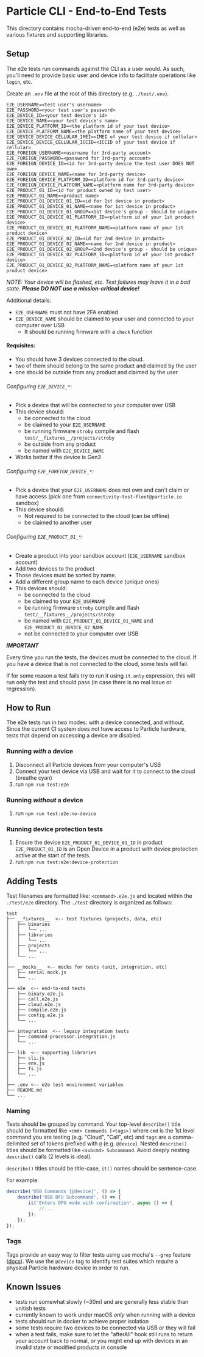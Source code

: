 # Particle CLI - End-to-End Tests

This directory contains mocha-driven end-to-end (e2e) tests as well as various fixtures and supporting libraries.


## Setup

The e2e tests run commands against the CLI as a user would. As such, you'll need to provide basic user and device info to facilitate operations like `login`, etc.

Create an `.env` file at the root of this directory (e.g. `./test/.env`).

```
E2E_USERNAME=<test user's username>
E2E_PASSWORD=<your test user's password>
E2E_DEVICE_ID=<your test device's id>
E2E_DEVICE_NAME=<your test device's name>
E2E_DEVICE_PLATFORM_ID=<the platform id of your test device>
E2E_DEVICE_PLATFORM_NAME=<the platform name of your test device>
E2E_DEVICE_DEVICE_CELLULAR_IMEI=<IMEI of your test device if cellular>
E2E_DEVICE_DEVICE_CELLULAR_ICCID=<ICCID of your test device if cellular>	
E2E_FOREIGN_USERNAME=<username for 3rd-party account>
E2E_FOREIGN_PASSWORD=<password for 3rd-party account>
E2E_FOREIGN_DEVICE_ID=<id for 3rd-party device the test user DOES NOT own>
E2E_FOREIGN_DEVICE_NAME=<name for 3rd-party device>
E2E_FOREIGN_DEVICE_PLATFORM_ID=<platform id for 3rd-party device>
E2E_FOREIGN_DEVICE_PLATFORM_NAME=<platform name for 3rd-party device>
E2E_PRODUCT_01_ID=<id for product owned by test user>
E2E_PRODUCT_01_NAME=<product name>
E2E_PRODUCT_01_DEVICE_01_ID=<id for 1st device in product>
E2E_PRODUCT_01_DEVICE_01_NAME=<name for 1st device in product>
E2E_PRODUCT_01_DEVICE_01_GROUP=<1st device's group - should be unique>
E2E_PRODUCT_01_DEVICE_01_PLATFORM_ID=<platform id of your 1st product device>
E2E_PRODUCT_01_DEVICE_01_PLATFORM_NAME=<platform name of your 1st product device>
E2E_PRODUCT_01_DEVICE_02_ID=<id for 2nd device in product>
E2E_PRODUCT_01_DEVICE_02_NAME=<name for 2nd device in product>
E2E_PRODUCT_01_DEVICE_02_GROUP=<2nd device's group - should be unique>
E2E_PRODUCT_01_DEVICE_02_PLATFORM_ID=<platform id of your 1st product device>
E2E_PRODUCT_01_DEVICE_02_PLATFORM_NAME=<platform name of your 1st product device>
```

_NOTE: Your device will be flashed, etc. Test failures may leave it in a bad state. **Please DO NOT use a mission-critical device!**_

Additional details:
* `E2E_USERNAME` must not have 2FA enabled
* `E2E_DEVICE_NAME` should be claimed to your user and connected to your computer over USB
  * It should be running firmware with a `check` function

#### Requisites:
* You should have 3 devices connected to the cloud.
* two of them should belong to the same product and claimed by the user
* one should be outside from any product and claimed by the user

###### Configuring `E2E_DEVICE_*`:
* Pick a device that will be connected to your computer over USB
* This device should:
  * be connected to the cloud
  * be claimed to your `E2E_USERNAME`
  * be running firmware `stroby` compile and flash `test/__fixtures__/projects/stroby`
  * be outside from any product
  * be named with `E2E_DEVICE_NAME`
* Works better if the device is Gen3

###### Configuring `E2E_FOREIGN_DEVICE_*`:
* Pick a device that your `E2E_USERNAME` does not own and can't claim or have access (pick one from `connectivity-test-fleet@particle.io` sandbox)
* This device should:
  * Not required to be connected to the cloud (can be offline)
  * be claimed to another user

###### Configuring `E2E_PRODUCT_01_*`:
* Create a product into your sandbox account (`E2E_USERNAME` sandbox account)
* Add two devices to the product
* Those devices must be sorted by name.
* Add a different group name to each device (unique ones)
* This devices should:
  * be connected to the cloud
  * be claimed to your `E2E_USERNAME`
  * be running firmware `stroby` compile and flash `test/__fixtures__/projects/stroby`
  * be named with `E2E_PRODUCT_01_DEVICE_01_NAME` and `E2E_PRODUCT_01_DEVICE_02_NAME`
  * not be connected to your computer over USB

***IMPORTANT***

  Every time you run the tests, the devices must be connected to the cloud.
  If you have a device that is not connected to the cloud, some tests will fail.
  
  If for some reason a test fails try to run it using `it.only` expression,
  this will run only the test and should pass (in case there is no real issue or regression).

## How to Run

The e2e tests run in two modes: with a device connected, and without. Since the current CI system does not have access to Particle hardware, tests that depend on accessing a device are disabled.


### Running _with_ a device

1. Disconnect all Particle devices from your computer's USB
2. Connect your test device via USB and wait for it to connect to the cloud (breathe cyan)
3. run `npm run test:e2e`


### Running _without_ a device

1. run `npm run test:e2e:no-device`

### Running device protection tests

1. Ensure the device `E2E_PRODUCT_01_DEVICE_01_ID` in product `E2E_PRODUCT_01_ID` is an Open Device in a product with device protection active at the start of the tests.
2. run `npm run test:e2e:device-protection`

## Adding Tests

Test filenames are formatted like: `<command>.e2e.js` and located within the `./test/e2e` directory. The `./test` directory is organized as follows:


```
test
├── __fixtures__  <-- test fixtures (projects, data, etc)
│   ├── binaries
│   │   └── ...
│   ├── libraries
│   │   └── ...
│   ├── projects
│   │   └── ...
│   └── ...
│
├── __mocks__  <-- mocks for tests (unit, integration, etc)
│   ├── serial.mock.js
│   └── ...
│
├── e2e  <-- end-to-end tests
│   ├── binary.e2e.js
│   ├── call.e2e.js
│   ├── cloud.e2e.js
│   ├── compile.e2e.js
│   ├── config.e2e.js
│   └── ...
│
├── integration  <-- legacy integration tests
│   ├── command-processor.integration.js
│   └── ...
│
├── lib  <-- supporting libraries
│   ├── cli.js
│   ├── env.js
│   ├── fs.js
│   └── ...
│
├── .env <-- e2e test environment variables
├── README.md
└── ...
```


### Naming

Tests should be grouped by command. Your top-level `describe()` title should be formatted like `<cmd> Commands [<tags>]` where `cmd` is the 1st level command you are testing (e.g. "Cloud", "Call", etc) and `tags` are a comma-delimited set of tokens prefixed with `@` (e.g. `@device`). Nested `describe()` titles should be formatted like `<subcmd> Subcommand`. Avoid deeply nesting `describe()` calls (2 levels is ideal).

`describe()` titles should be title-case, `it()` names should be sentence-case.


For example:

```js
describe('USB Commands [@device]', () => {
	describe('USB DFU Subcommand', () => {
		it('Enters DFU mode with confirmation', async () => {
			//...
		});
	});
});

```


### Tags

Tags provide an easy way to filter tests using use mocha's `--grep` feature ([docs](https://github.com/mochajs/mocha/wiki/Tagging)). We use the `@device` tag to identify test suites which _require_ a physical Particle hardware device in order to run.


## Known Issues

* tests run somewhat slowly (~30m) and are generally less stable than unitish tests
* currently known to work under macOS _only_ when running with a device
* tests should run in docker to achieve proper isolation
* some tests require two devices to be connected via USB or they will fail
* when a test fails, make sure to let the "afterAll" hook still runs to return your account back to normal, or you might end up with devices in an invalid state or modified products in console

